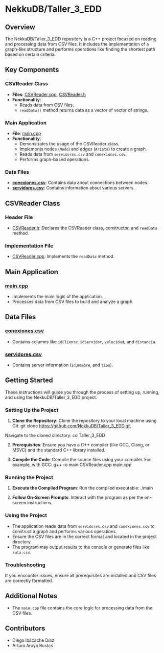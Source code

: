 # NekkuDB/Taller_3_EDD

## Overview
The NekkuDB/Taller_3_EDD repository is a C++ project focused on reading and processing data from CSV files. It includes the implementation of a graph-like structure and performs operations like finding the shortest path based on certain criteria.

## Key Components

### CSVReader Class
- **Files**: [CSVReader.cpp](CSVReader.cpp), [CSVReader.h](CSVReader.h)
- **Functionality**:
  - Reads data from CSV files.
  - `readData()` method returns data as a vector of vector of strings.

### Main Application
- **File**: [main.cpp](main.cpp)
- **Functionality**:
  - Demonstrates the usage of the CSVReader class.
  - Implements nodes (`Nodo`) and edges (`Arista`) to create a graph.
  - Reads data from `servidores.csv` and `conexiones.csv`.
  - Performs graph-based operations.

### Data Files
- **[conexiones.csv](conexiones.csv)**: Contains data about connections between nodes.
- **[servidores.csv](servidores.csv)**: Contains information about various servers.

## CSVReader Class
### Header File
- [CSVReader.h](CSVReader.h): Declares the CSVReader class, constructor, and `readData` method.

### Implementation File
- [CSVReader.cpp](CSVReader.cpp): Implements the `readData` method.

## Main Application
### [main.cpp](main.cpp)
- Implements the main logic of the application.
- Processes data from CSV files to build and analyze a graph.

## Data Files
### [conexiones.csv](conexiones.csv)
- Contains columns like `idCliente`, `idServidor`, `velocidad`, and `distancia`.

### [servidores.csv](servidores.csv)
- Contains server information (`id`,`nombre`, and `tipo`).

## Getting Started

These instructions will guide you through the process of setting up, running, and using the NekkuDB/Taller_3_EDD project.

### Setting Up the Project

1. **Clone the Repository**:
   Clone the repository to your local machine using Git:
git clone https://github.com/NekkuDB/Taller_3_EDD.git


Navigate to the cloned directory:
cd Taller_3_EDD


2. **Prerequisites**:
Ensure you have a C++ compiler (like GCC, Clang, or MSVC) and the standard C++ library installed.

3. **Compile the Code**:
Compile the source files using your compiler. For example, with GCC:
g++ -o main CSVReader.cpp main.cpp


### Running the Project

1. **Execute the Compiled Program**:
Run the compiled executable: ./main


2. **Follow On-Screen Prompts**:
Interact with the program as per the on-screen instructions.

### Using the Project

- The application reads data from `servidores.csv` and `conexiones.csv` to construct a graph and performs various operations.
- Ensure the CSV files are in the correct format and located in the project directory.
- The program may output results to the console or generate files like `ruta.csv`.

### Troubleshooting

If you encounter issues, ensure all prerequisites are installed and CSV files are correctly formatted.

## Additional Notes
- The `main.cpp` file contains the core logic for processing data from the CSV files.


## Contributors
- Diego Ibacache Díaz
- Arturo Araya Bustos
